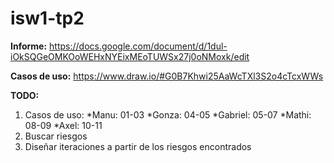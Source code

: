 # isw1-tp2

**Informe:** https://docs.google.com/document/d/1dul-iOkSQGeOMKOoWEHxNYEixMEoTUWSx27j0oNMoxk/edit

**Casos de uso:** https://www.draw.io/#G0B7Khwi25AaWcTXl3S2o4cTcxWWs 

**TODO:**
1. Casos de uso:
 *Manu: 01-03
 *Gonza: 04-05
 *Gabriel: 05-07
 *Mathi: 08-09
 *Axel: 10-11
2. Buscar riesgos
3. Diseñar iteraciones a partir de los riesgos encontrados
